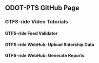 ## ODOT-PTS GitHub Page

### GTFS-ride Video Tutorials

#### GTFS-ride Feed Validator

#### GTFS-ride WebHub: Upload Ridership Data

#### GTFS-ride WebHub: Generate Reports
